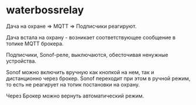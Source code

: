# waterbossrelay

Дача на охране => MQTT => Подписчики реагируют.

Дача встала на охрану -  возникает соответствующее сообщение в топике MQTT брокера.

Подписчики, Sonof-реле, выключаются, обесточивая ненужные устройства. 

Sonof можно включить вручную как кнопкой на нем, так и дистанционно через брокер. Sonof переходит при этом в ручной режим, то есть не реагирует на топик постановки на охрану.

Через Брокер можно вернуть автоматический режим.